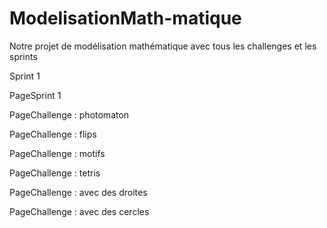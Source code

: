 # ModelisationMath-matique
Notre projet de modélisation mathématique avec tous les challenges et les sprints

Sprint 1

PageSprint 1

PageChallenge : photomaton

PageChallenge : flips

PageChallenge : motifs

PageChallenge : tetris

PageChallenge : avec des droites

PageChallenge : avec des cercles